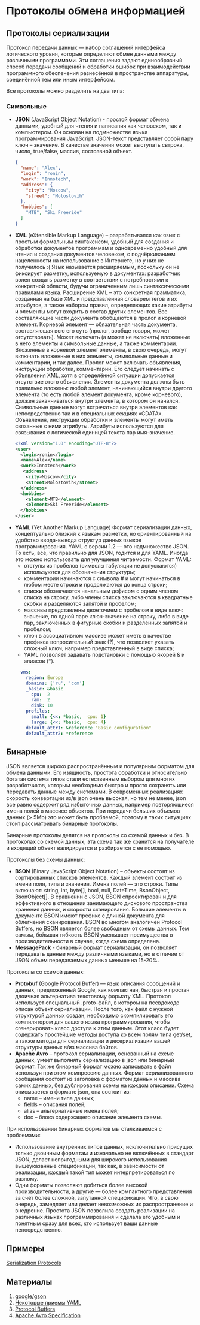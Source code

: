# Протоколы обмена информацией

## Протоколы сериализации

Протокол передачи данных — набор соглашений интерфейса логического уровня, которые определяют обмен данными между
различными программами. Эти соглашения задают единообразный способ передачи сообщений и обработки ошибок при
взаимодействии программного обеспечения разнесённой в пространстве аппаратуры, соединённой тем или иным интерфейсом.

Все протоколы можно разделить на два типа:

### Символьные

* **JSON** (JavaScript Object Notation) - простой формат обмена данными, удобный для чтения и написания как человеком,
  так и компьютером. Он основан на подмножестве языка программирования JavaScript. JSON-текст представляет собой пару
  ключ – значение. В качестве значения может выступать свтрока, число, true/false, массив, состоавной объект.
  ```json
  {
    "name": "Alex",
    "login": "ronin",
    "work": "Innotech",
    "address": {
      "city": "Moscow",
      "street": "Molostovih"
    },
    "hobbies": [
      "MTB", "Ski Freeride"
    ]
  }
  ```
* **XML** (eXtensible Markup Language) – разрабатывался как язык с простым формальным синтаксисом, удобный для создания
  и обработки документов программам и одновременно удобный для чтения и создания документов человеком, с подчёркиванием
  нацеленности на использование в Интернете, но у них не получилось :( Язык называется расширяемым, поскольку он не
  фиксирует разметку, используемую в документах: разработчик волен создать разметку в соответствии с потребностями к
  конкретной области, будучи ограниченным лишь синтаксическими правилами языка. Расширение XML – это конкретная
  грамматика, созданная на базе XML и представленная словарем тегов и их атрибутов, а также набором правил, определяющих
  какие атрибуты и элементы могут входить в состав других элементов. Все составляющие части документа обобщаются в
  пролог и корневой элемент. Корневой элемент — обязательная часть документа, составляющая всю его суть (пролог, вообще
  говоря, может отсутствовать). Может включать (а может не включать) вложенные в него элементы и символьные данные, а
  также комментарии. Вложенные в корневой элемент элементы, в свою очередь, могут включать вложенные в них элементы,
  символьные данные и комментарии, и так далее. Пролог может включать объявления, инструкции обработки, комментарии. Его
  следует начинать с объявления XML, хотя в определённой ситуации допускается отсутствие этого объявления. Элементы
  документа должны быть правильно вложены: любой элемент, начинающийся внутри другого элемента (то есть любой элемент
  документа, кроме корневого), должен заканчиваться внутри элемента, в котором он начался. Символьные данные могут
  встречаться внутри элементов как непосредственно так и в специальных секциях «CDATA». Объявления, инструкции обработки
  и элементы могут иметь связанные с ними атрибуты. Атрибуты используются для связывания с логической единицей текста
  пар имя-значение.
  ```xml
  <?xml version="1.0" encoding="UTF-8"?>
  <user>
    <login>ronin</login>
    <name>Alex</name>
    <work>Innotech</work>
     <address>
      <city>Moscow</city>
      <street>Molostovih</street>
    </address>
    <hobbies>
      <element>MTB</element>
      <element>Ski Freeride</element>
    </hobbies>
  </user>
  ```
* **YAML** (Yet Another Markup Language) Формат сериализации данных, концептуально близкий к языкам разметки, но
  ориентированный на удобство ввода-вывода структур данных языков программирования. YAML с версии 1.2 — это надмножество
  JSON. То есть, все, что правильно для JSON, годится и для YAML. Иногда это можно использовать для улучшения
  читаемости. Формат YAML:
    * отступы из пробелов (символы табуляции не допускаются) используются для обозначения структуры;
    * комментарии начинаются с символа # и могут начинаться в любом месте строки и продолжаются до конца строки;
    * списки обозначаются начальным дефисом с одним членом списка на строку, либо члены списка заключаются в квадратные
      скобки и разделяются запятой и пробелом;
    * массивы представлены двоеточием с пробелом в виде ключ: значение, по одной паре ключ-значение на строку, либо в
      виде пар, заключённых в фигурные скобки и разделенных запятой и пробелом;
    * ключ в ассоциативном массиве может иметь в качестве префикса вопросительный знак (?), что позволяет указать
      сложный ключ, например представленный в виде списка;
    * YAML позволяет задавать подстановки с помощью якорей & и алиасов (*).
  ```yaml
    vms:
      region: Europe
      domains: ['ru', 'com']
      _basic: &basic
        cpu:  2
        ram:  2
        disk: 10
      profiles:
        small: {<<: *basic,  cpu: 1}
        large: {<<: *basic,  cpu: 4}
      default_attr1: &reference "Basic configuration"  
      default_attr2: *reference
  ```

## Бинарные

JSON является широко распространённым и популярным форматом для обмена данными. Его изящность, простота обработки и
относительно богатая система типов стали естественным выбором для многих разработчиков, которым необходимо быстро и
просто сохранять или передавать данные между системами. В современных реализациях скорость конвертации из/в json очень
высокая, но тем не менее, json все равно содержит ряд избыточных данных, например повторяющиеся имена полей в массисе
объектов. При передачи больших объемов данных (> 5Mb) это может быть проблемой, поэтому в таких ситуациях стоит
рассматривать бинарные протоколы.

Бинарные протоколы делятся на протоколы со схемой данных и без. В протоколах со схемой данных, эта схема так же хранится
на получателе и входящий объект валидируется и разбирается с ее помощью.

Протоколы без схемы данных:

* **BSON** (Binary JavaScript Object Notation) – объекты состоят из сортированных списков элементов. Каждый элемент
  состоит из имени поля, типа и значения. Имена полей — это строки. Типы включают: string, int, byte[], bool, null,
  DateTime, BsonObject, BsonObject[]. В сравнении с JSON, BSON спроектирован и для эффективного в отношении занимающего
  дискового пространства хранения данных, и скорости сканирования. Большие элементы в документе BSON имеют префикс с
  длиной документа для облегчения сканирования. BSON во многом аналогичен Protocol Buffers, но BSON является более
  свободным от схемы данных. Тем самым, бо́льшая гибкость BSON уменьшает преимущества в производительности в случае,
  когда схема определена.
* **MessagePack** - бинарный формат сериализации, он позволяет передавать данные между различными языками, но в отличие
  от JSON объем передаваемых данных меньше на 15-20%.

Протоколы со схемой данных:

* **Protobuf** (Google Protocol Buffer) — язык описания сообщений и данных, предложенный Google, как компактная, быстрая
  и простая двоичная альтернатива текстовому формату XML. Протокол использует специальный .proto-файл, в котором на
  псевдокоде описан объект сериализации. После того, как файл с нужной структурой данных создан, необходимо
  скомпилировать его компилятором для вашего языка программирования, чтобы сгенерировать класс доступа к этим данным.
  Этот класс будет содержать простейшие методы доступа ко всем полям типа get/set, а также методы для сериализации и
  десериализации вашей структуры данных в/из массива байтов.
* **Apache Avro** – протокол сериализации, основанный на схеме данных, умеет выполнять сериализацию в json или бинарный
  формат. Так же бинарный формат можно записывать в файл используя при этом компрессию данных. Формат сериализованного
  сообщения состоит из заголовка с форматом данных и массива самих данных, без дублирования схемы на каждом описании.
  Схема описывается в формате json, она состоит из:
    * name – имени типа данных;
    * fields – описания полей;
    * alias – альтернативные имена полей;
    * doc – блока содержащего описание элемента схемы.

При использовании бинарных форматов мы сталкиваемся с проблемами:

* Использование внутренних типов данных, исключительно присущих только двоичным форматам и изначально не включённых в
  стандарт JSON, делает непригодными для широкого использования вышеуказанные спецификации, так как, в зависимости от
  реализации, каждый такой тип может интерпретироваться по разному.
* Одни форматы позволяют добиться более высокой производительности, а другие — более компактного представления за счёт
  более сложной, запутанной спецификации. Что, в свою очередь, замедляет или делает невозможных их распространение и
  внедрение. Простота JSON позволила создать реализации на различных языках программирования и сделала его удобным и
  понятным сразу для всех, кто использует ваши данные непосредственно.

## Примеры
[Serialization Protocols](https://github.com/Romanow/serialization-protocols)

## Материалы

1. [google/gson](https://github.com/google/gson)
1. [Некоторые приемы YAML](https://habr.com/ru/post/270097/)
1. [Protocol Buffers](https://developers.google.com/protocol-buffers)
1. [Apache Avro Specification](https://avro.apache.org/docs/current/spec.html)